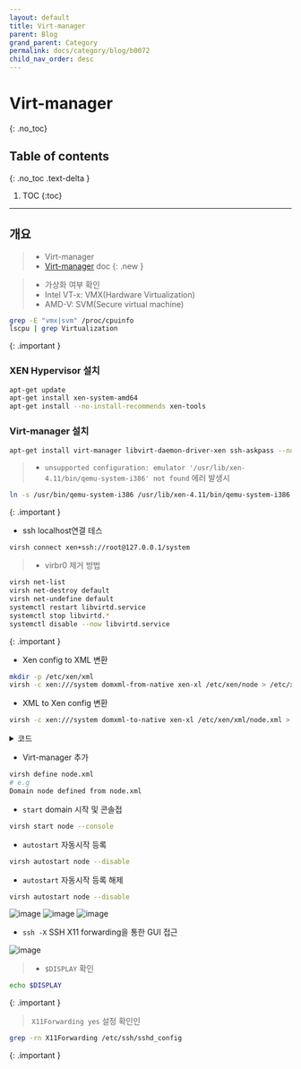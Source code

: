 ```yaml
---
layout: default
title: Virt-manager
parent: Blog
grand_parent: Category
permalink: docs/category/blog/b0072
child_nav_order: desc
---
```

# Virt-manager
{: .no_toc}

## Table of contents
{: .no_toc .text-delta }

1. TOC
{:toc}

---
## 개요

> - Virt-manager
> - [Virt-manager]([https://learn.microsoft.com/ko-kr/windows-server/administration/openssh/openssh_install_firstuse](https://virt-manager.org/)) doc
{: .new }

> -  가상화 여부 확인
> - Intel VT-x: VMX(Hardware Virtualization)
> - AMD-V: SVM(Secure virtual machine)
```bash
grep -E "vmx|svm" /proc/cpuinfo
lscpu | grep Virtualization
```
>
{: .important }

### XEN Hypervisor 설치

```bash
apt-get update
apt-get install xen-system-amd64
apt-get install --no-install-recommends xen-tools
```

### Virt-manager 설치

```bash
apt-get install virt-manager libvirt-daemon-driver-xen ssh-askpass --no-install-recommends
```
> - `unsupported configuration: emulator '/usr/lib/xen-4.11/bin/qemu-system-i386' not found` 에러 발생시
>
```bash
ln -s /usr/bin/qemu-system-i386 /usr/lib/xen-4.11/bin/qemu-system-i386
```
>
{: .important }

- ssh localhost연결 테스

```
virsh connect xen+ssh://root@127.0.0.1/system
```

> - virbr0 제거 방법
```bash
virsh net-list
virsh net-destroy default
virsh net-undefine default
systemctl restart libvirtd.service
systemctl stop libvirtd.*
systemctl disable --now libvirtd.service
```
>
{: .important }

- Xen config to XML 변환

```bash
mkdir -p /etc/xen/xml
virsh -c xen:///system domxml-from-native xen-xl /etc/xen/node > /etc/xen/xml/node.xml
```

- XML to Xen config 변환

```bash
virsh -c xen:///system domxml-to-native xen-xl /etc/xen/xml/node.xml > /etc/xen/node
```

<details markdown="block">
  <summary>
    코드
  </summary>
  {: .label .label-green }
  
```
e.g node.xml
<domain type='xen'>
  <name>node</name>
  <uuid>a4c87760-529a-4c5a-bc59-1a4f7c724dcc</uuid>
  <memory unit='KiB'>2097152</memory>
  <currentMemory unit='KiB'>1048576</currentMemory>
  <vcpu placement='static'>2</vcpu>
  <bootloader>pygrub</bootloader>
  <os>
    <type arch='x86_64' machine='xenpv'>linux</type>
    <cmdline>/dev/xvda1 iommu=1</cmdline>
  </os>
  <clock offset='utc' adjustment='reset'/>
  <on_poweroff>destroy</on_poweroff>
  <on_reboot>restart</on_reboot>
  <on_crash>restart</on_crash>
  <devices>
    <disk type='file' device='disk'>
      <driver name='qemu' type='raw'/>
      <source file='/dev/Disks/node-swap'/>
      <target dev='xvda1' bus='xen'/>
    </disk>
    <disk type='file' device='disk'>
      <driver name='qemu' type='raw'/>
      <source file='/dev/Disks/node-disk'/>
      <target dev='xvda2' bus='xen'/>
    </disk>
    <controller type='xenbus' index='0'/>
    <interface type='bridge'>
      <mac address='00:00:00:00:00:00'/>
      <source bridge='xenbr0'/>
    </interface>
    <console type='pty'>
      <target type='xen' port='0'/>
    </console>
    <input type='mouse' bus='xen'/>
    <input type='keyboard' bus='xen'/>
    <memballoon model='xen'/>
  </devices>
</domain>
```

</details>

- Virt-manager 추가

```bash
virsh define node.xml
# e.g 
Domain node defined from node.xml
```

- `start` domain 시작 및 콘솔접

```bash
virsh start node --console
```

- `autostart` 자동시작 등록

```bash
virsh autostart node --disable
```

- `autostart` 자동시작 등록 해제

```bash
virsh autostart node --disable
```

![image](https://github.com/heaths2/heaths2.github.io/assets/36792594/b26c816a-c4f7-411e-9d4b-67c548d9943d)
![image](https://github.com/heaths2/heaths2.github.io/assets/36792594/dc1eca3c-dda8-4e1c-9316-923c183c18b5)
![image](https://github.com/heaths2/heaths2.github.io/assets/36792594/9dadaed8-70b5-4037-bc40-cb20310f04ef)

- `ssh -X` SSH X11 forwarding을 통한 GUI 접근

![image](https://github.com/heaths2/heaths2.github.io/assets/36792594/5715c0a2-f39f-4d34-a1f9-13376896b6e6)


> - `$DISPLAY` 확인
```bash
echo $DISPLAY
```
>
{: .important }


> `X11Forwarding yes` 설정 확인인
```bash
grep -rn X11Forwarding /etc/ssh/sshd_config
```
>
{: .important }
